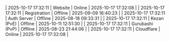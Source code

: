 | 2025-10-17 17:32:11 | Website | Online | 2025-10-17 17:32:08 |
| 2025-10-17 17:32:11 | Registration | Offline | 2025-09-09 16:40:23 |
| 2025-10-17 17:32:11 | Auth Server | Offline | 2025-08-18 09:33:31 |
| 2025-10-17 17:32:11 | Kezan (PvE) | Offline | 2025-10-11 12:51:30 |
| 2025-10-17 17:32:11 | Gurubashi (PvP) | Offline | 2025-08-23 21:44:06 |
| 2025-10-17 17:32:11 | Cloudflare | Online | 2025-10-17 17:32:08 |
